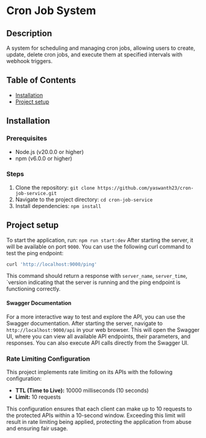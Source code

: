 # Cron Job System

## Description

A system for scheduling and managing cron jobs, allowing users to create, update, delete cron jobs, and execute them at specified intervals with webhook triggers.

## Table of Contents

- [Installation](#installation)
- [Project setup](#project-setup)

## Installation

### Prerequisites

- Node.js (v20.0.0 or higher)
- npm (v6.0.0 or higher)

### Steps

1. Clone the repository: `git clone https://github.com/yaswanth23/cron-job-service.git`
2. Navigate to the project directory: `cd cron-job-service`
3. Install dependencies: `npm install`

## Project setup

To start the application, run: `npm run start:dev`
After starting the server, it will be available on port `9000`. You can use the following curl command to test the ping endpoint:

```bash
curl 'http://localhost:9000/ping'
```

This command should return a response with `server_name`, `server_time`, `version indicating that the server is running and the ping endpoint is functioning correctly.

#### Swagger Documentation

For a more interactive way to test and explore the API, you can use the Swagger documentation. After starting the server, navigate to `http://localhost:9000/api` in your web browser. This will open the Swagger UI, where you can view all available API endpoints, their parameters, and responses. You can also execute API calls directly from the Swagger UI.

### Rate Limiting Configuration

This project implements rate limiting on its APIs with the following configuration:

- **TTL (Time to Live):** 10000 milliseconds (10 seconds)
- **Limit:** 10 requests

This configuration ensures that each client can make up to 10 requests to the protected APIs within a 10-second window. Exceeding this limit will result in rate limiting being applied, protecting the application from abuse and ensuring fair usage.
